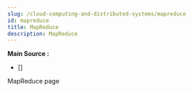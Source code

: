 ```yaml
---
slug: /cloud-computing-and-distributed-systems/mapreduce
id: mapreduce
title: MapReduce
description: MapReduce
---
```


**Main Source :**

- [] 

MapReduce page
